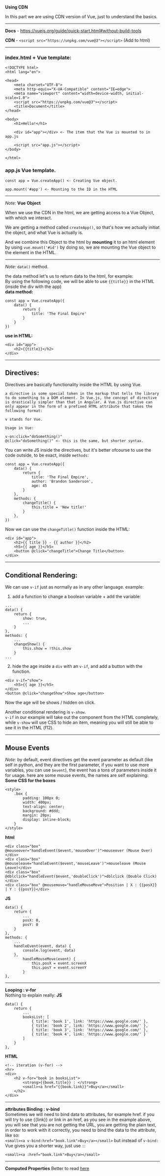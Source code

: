 **Using CDN**

In this part we are using CDN version of Vue, just to understand the basics.

----

**Docs** - https://vuejs.org/guide/quick-start.html#without-build-tools  

**CDN** - `<script src="https://unpkg.com/vue@3"></script>` (Add to html)

----

### **index.html + Vue template:**

```
<!DOCTYPE html>
<html lang="en">

<head>
    <meta charset="UTF-8">
    <meta http-equiv="X-UA-Compatible" content="IE=edge">
    <meta name="viewport" content="width=device-width, initial-scale=1.0">
    <script src="https://unpkg.com/vue@3"></script>
    <title>Document</title>
</head>

<body>
    <h1>Hello!</h1>

    <div id="app"></div> <- The item that the Vue is mounted to in app.js

    <script src="app.js"></script>
</body>

</html>
```
### app.js Vue template.
```
const app = Vue.createApp() <- Creating Vue object.

app.mount('#app') <- Mounting to the ID in the HTML
```

----
_Note:_ **Vue Object** 

When we use the CDN in the html, we are getting access to a Vue Object, with which we interact.

We are getting a method called `createApp()`, so that's how we actually initiat the object, and what Vue is actually is.

And we combine this Object to the html by **mounting** it to an html element by using `vue.mount('#id')` by doing so, we are mounting the Vue object to the element in the HTML.

----
_Note:_ `data()` method.

the data method let's us to return data to the html, for example:  
By using the following code, we will be able to use `{{title}}` in the HTML (inside the div with the app)  
**data method:**
```
const app = Vue.createApp({
    data() {
        return {
            title: 'The Final Empire'
        }
    }
})
```
**use in HTML:**
```
<div id="app">
    <h2>{{title}}</h2>
</div>
```
----
## **Directives:**
Directives are basically functionality inside the HTML by using Vue.
```
a directive is some special token in the markup that tells the library to do something to a DOM element. In Vue.js, the concept of directive is drastically simpler than that in Angular. A Vue.js directive can only appear in the form of a prefixed HTML attribute that takes the following format:

v stands for Vue.

Usage in Vue:

v-on:click="doSomething()"
@click="doSomething()" <- this is the same, but shorter syntax.
```
You can write JS inside the directives, but it's better ofcourse to use the code outside,
to be exact, inside `methods`:
```
const app = Vue.createApp({
    data() {
        return {
            title: 'The Final Empire',
            author: 'Brandon Sanderson',
            age: 45
        }
    },
    methods: {
        changeTitle() {
            this.title = 'New title!'
        }
    },
})
```
Now we can use the `changeTitle()` function inside the HTML:
```
<div id="app">
    <h2>{{ title }} - {{ author }}</h2>
    <h5>{{ age }}</h5>
    <button @click="changeTitle">Change Title</button>
</div>
```
----
## **Conditional Rendering:**
We can use `v-if` just as normally as in any other language.
example:
1. add a function to change a boolean variable + add the variable:
```
...
data() {
    return {
        show: true,
        ...
    }
},
methods: {
    ...
    changeShow() {
        this.show = !this.show
    }
...
```
2. hide the age inside a `div` with an `v-if`, and add a button with the function.
```
<div v-if="show">
    <h5>{{ age }}</h5>
</div>
<button @click="changeShow">Show age</button>
```
Now the age will be shows / hidden on click.

Another conditional rendering is `v-show`.  
`v-if` in our example will take out the component from the HTML completely, while `v-show` will use CSS to hide an item, meaning you will still be able to see it in the HTML (f12).

----
## **Mouse Events**
_Note:_ by default, event directives get the event parameter as default (like self in python, and they are the first parameter, if you want to use more variables, you can use `$event`), the event has a tons of parameters inside it for usage.
here are some mouse events, the names are self explaining:  
**Some CSS for the boxes**
```
<style>
    .box {
        padding: 100px 0;
        width: 400px;
        text-align: center;
        background: #ddd;
        margin: 20px;
        display: inline-block;
    }
</style>
```
**html**
```
<div class="box" @mouseover="handleEvent($event,'mouseOver')">mouseover (Mouse Over)</div>
<div class="box" @mouseleave="handleEvent($event,'mouseLeave')">mouseleave (Mouse Leave)</div>
<div class="box" @dblclick="handleEvent($event,'doubleClick')">dblclick (Double Click)</div>
<div class="box" @mousemove="handleMouseMove">Position | X : {{posX}} | Y : {{posY}}</div>

```
**JS**
```
data() {
    return {
        ...
        posX: 0,
        posY: 0
    }
},
methods: {
    ...
    handleEvent(event, data) {
        console.log(event, data)
    },
        handleMouseMove(event) {
            this.posX = event.screenX
            this.posY = event.screenY
        }
},
```
----
**Looping : v-for**  
Nothing to explain really:
**JS**
```
data() {
    return {
        ...
        booksList: [
            { title: 'book 1', link: 'https://www.google.com/' },
            { title: 'book 2', link: 'https://www.google.com/' },
            { title: 'book 3', link: 'https://www.google.com/' },
            { title: 'book 4', link: 'https://www.google.com/' }
        ]
    }
},
```
**HTML**
```
<!-- iteration (v-for) -->
<hr>
<div>
    <h2 v-for="book in booksList">
        <strong>{{book.title}} : </strong>
        <small><a href="{{book.link}}">Buy</a></small>
    </h2>
</div>
```
----
**attributes Binding : v-bind**  
Sometimes we will need to bind data to attributes, for example href.
if you will try to use {{link}} or link in an href, as you see in the example above, you will see that you are not getting the URL, you are getting the plain text, in order to work with it correctly, you need to bind the data to the attribute, like so:  
`<small><a v-bind:href="book.link">Buy</a></small>`
but instead of `v-bind:` Vue gives you a shorter way, just use `:`:
```
<small><a :href="book.link">Buy</a></small>
```
----
**Computed Properties**
Better to read [here](https://vuejs.org/guide/essentials/computed.html#basic-example) 